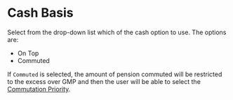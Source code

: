 # Cash Basis

Select from the drop-down list which of the cash option to use. The
options are:

-   On Top
-   Commuted

If `Commuted` is selected, the amount of pension commuted will be
restricted to the excess over GMP and then the user will be able to
select the [Commutation Priority](bases+cashp.md).
